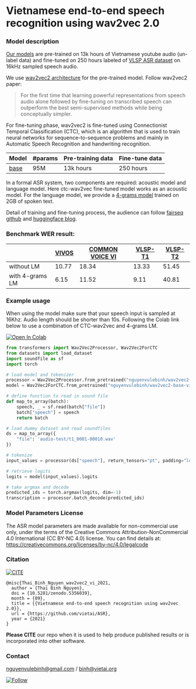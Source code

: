 # Vietnamese end-to-end speech recognition using wav2vec 2.0

### Model description

[Our models](https://huggingface.co/nguyenvulebinh/wav2vec2-base-vietnamese-250h) are pre-trained on 13k hours of Vietnamese youtube audio (un-label data) and fine-tuned on 250 hours labeled of [VLSP ASR dataset](https://vlsp.org.vn/vlsp2020/eval/asr) on 16kHz sampled speech audio. 

We use [wav2vec2 architecture](https://ai.facebook.com/blog/wav2vec-20-learning-the-structure-of-speech-from-raw-audio/) for the pre-trained model. Follow wav2vec2 paper:

>For the first time that learning powerful representations from speech audio alone followed by fine-tuning on transcribed speech can outperform the best semi-supervised methods while being conceptually simpler.

For fine-tuning phase, wav2vec2 is fine-tuned using Connectionist Temporal Classification (CTC), which is an algorithm that is used to train neural networks for sequence-to-sequence problems and mainly in Automatic Speech Recognition and handwriting recognition.

| Model | #params | Pre-training data | Fine-tune data |
|---|---|---|---|
| [base]((https://huggingface.co/nguyenvulebinh/wav2vec2-base-vietnamese-250h)) | 95M | 13k hours | 250 hours |

In a formal ASR system, two components are required: acoustic model and language model. Here ctc-wav2vec fine-tuned model works as an acoustic model. For the language model, we provide a [4-grams model](https://huggingface.co/nguyenvulebinh/wav2vec2-base-vietnamese-250h/blob/main/vi_lm_4grams.bin.zip) trained on 2GB of spoken text. 

Detail of training and fine-tuning process, the audience can follow [fairseq github](https://github.com/pytorch/fairseq/tree/master/examples/wav2vec) and [huggingface blog](https://huggingface.co/blog/fine-tune-wav2vec2-english).

### Benchmark WER result:

| | [VIVOS](https://ailab.hcmus.edu.vn/vivos) | [COMMON VOICE VI](https://paperswithcode.com/dataset/common-voice) | [VLSP-T1](https://vlsp.org.vn/vlsp2020/eval/asr) | [VLSP-T2](https://vlsp.org.vn/vlsp2020/eval/asr) |
|---|---|---|---|---|
|without LM| 10.77 | 18.34 | 13.33 | 51.45 |
|with 4-grams LM| 6.15 | 11.52 | 9.11 | 40.81 |


### Example usage

When using the model make sure that your speech input is sampled at 16Khz. Audio length should be shorter than 10s. Following the Colab link below to use a combination of CTC-wav2vec and 4-grams LM.

[![Open In Colab](https://colab.research.google.com/assets/colab-badge.svg)](https://colab.research.google.com/drive/1pVBY46gSoWer2vDf0XmZ6uNV3d8lrMxx?usp=sharing)


```python
from transformers import Wav2Vec2Processor, Wav2Vec2ForCTC
from datasets import load_dataset
import soundfile as sf
import torch

# load model and tokenizer
processor = Wav2Vec2Processor.from_pretrained("nguyenvulebinh/wav2vec2-base-vietnamese-250h")
model = Wav2Vec2ForCTC.from_pretrained("nguyenvulebinh/wav2vec2-base-vietnamese-250h")

# define function to read in sound file
def map_to_array(batch):
    speech, _ = sf.read(batch["file"])
    batch["speech"] = speech
    return batch

# load dummy dataset and read soundfiles
ds = map_to_array({
    "file": 'audio-test/t1_0001-00010.wav'
})

# tokenize
input_values = processor(ds["speech"], return_tensors="pt", padding="longest").input_values  # Batch size 1

# retrieve logits
logits = model(input_values).logits

# take argmax and decode
predicted_ids = torch.argmax(logits, dim=-1)
transcription = processor.batch_decode(predicted_ids)
 ```

### Model Parameters License

The ASR model parameters are made available for non-commercial use only, under the terms of the Creative Commons Attribution-NonCommercial 4.0 International (CC BY-NC 4.0) license. You can find details at: https://creativecommons.org/licenses/by-nc/4.0/legalcode

### Citation

[![CITE](https://zenodo.org/badge/DOI/10.5281/zenodo.5356039.svg)](https://github.com/vietai/ASR)

```text
@misc{Thai_Binh_Nguyen_wav2vec2_vi_2021,
  author = {Thai Binh Nguyen},
  doi = {10.5281/zenodo.5356039},
  month = {09},
  title = {{Vietnamese end-to-end speech recognition using wav2vec 2.0}},
  url = {https://github.com/vietai/ASR},
  year = {2021}
}
```

**Please CITE** our repo when it is used to help produce published results or is incorporated into other software.

### Contact 

nguyenvulebinh@gmail.com / binh@vietai.org

[![Follow](https://img.shields.io/twitter/follow/nguyenvulebinh?style=social)](https://twitter.com/intent/follow?screen_name=nguyenvulebinh)
